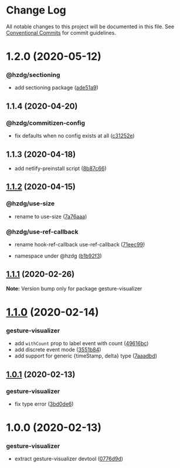 # Change Log

All notable changes to this project will be documented in this file.
See [Conventional Commits](https://conventionalcommits.org) for commit guidelines.

# 1.2.0 (2020-05-12)


### @hzdg/sectioning

* add sectioning package ([ade51a9](https://github.com/hzdg/hz-core/commit/ade51a9))


## 1.1.4 (2020-04-20)


### @hzdg/commitizen-config

* fix defaults when no config exists at all ([c31252e](https://github.com/hzdg/hz-core/commit/c31252e))


## 1.1.3 (2020-04-18)


* add netlify-preinstall script ([8b87c66](https://github.com/hzdg/hz-core/commit/8b87c66))


## [1.1.2](https://github.com/hzdg/hz-core/compare/gesture-visualizer@1.1.1...gesture-visualizer@1.1.2) (2020-04-15)


### @hzdg/use-size

* rename to use-size ([7a76aaa](https://github.com/hzdg/hz-core/commit/7a76aaa))

### @hzdg/use-ref-callback

* rename hook-ref-callback use-ref-callback ([71eec99](https://github.com/hzdg/hz-core/commit/71eec99))

* namespace under @hzdg ([b1b92f3](https://github.com/hzdg/hz-core/commit/b1b92f3))


## [1.1.1](https://github.com/hzdg/hz-core/compare/gesture-visualizer@1.1.0...gesture-visualizer@1.1.1) (2020-02-26)

**Note:** Version bump only for package gesture-visualizer





# [1.1.0](https://github.com/hzdg/hz-core/compare/gesture-visualizer@1.0.1...gesture-visualizer@1.1.0) (2020-02-14)


### gesture-visualizer

* add `withCount` prop to label event with count ([49616bc](https://github.com/hzdg/hz-core/commit/49616bc))
* add discrete event mode ([3551b84](https://github.com/hzdg/hz-core/commit/3551b84))
* add support for generic {timeStamp, delta} type ([7aaadbd](https://github.com/hzdg/hz-core/commit/7aaadbd))


## [1.0.1](https://github.com/hzdg/hz-core/compare/gesture-visualizer@1.0.0...gesture-visualizer@1.0.1) (2020-02-13)


### gesture-visualizer

* fix type error ([3bd0de6](https://github.com/hzdg/hz-core/commit/3bd0de6))


# 1.0.0 (2020-02-13)


### gesture-visualizer

* extract gesture-visualizer devtool ([0776d9d](https://github.com/hzdg/hz-core/commit/0776d9d))
